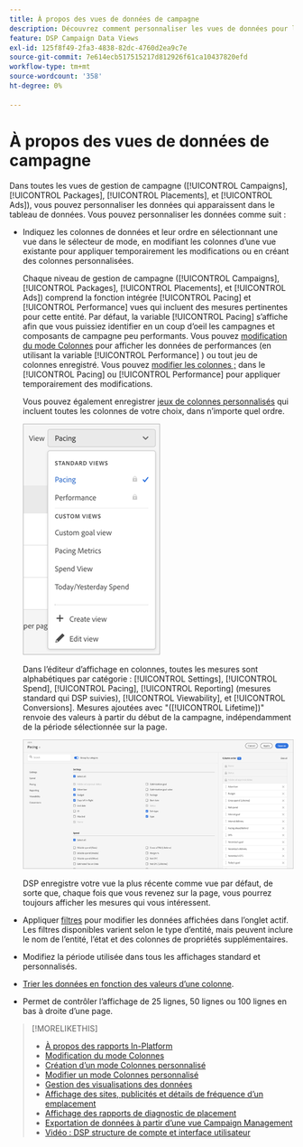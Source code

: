 ```yaml
---
title: À propos des vues de données de campagne
description: Découvrez comment personnaliser les vues de données pour les campagnes, les packages, les emplacements et les publicités.
feature: DSP Campaign Data Views
exl-id: 125f8f49-2fa3-4838-82dc-4760d2ea9c7e
source-git-commit: 7e614ecb517515217d812926f61ca10437820efd
workflow-type: tm+mt
source-wordcount: '358'
ht-degree: 0%

---
```


# À propos des vues de données de campagne

Dans toutes les vues de gestion de campagne ([!UICONTROL Campaigns], [!UICONTROL Packages], [!UICONTROL Placements], et [!UICONTROL Ads]), vous pouvez personnaliser les données qui apparaissent dans le tableau de données. Vous pouvez personnaliser les données comme suit :

* Indiquez les colonnes de données et leur ordre en sélectionnant une vue dans le sélecteur de mode, en modifiant les colonnes d’une vue existante pour appliquer temporairement les modifications ou en créant des colonnes personnalisées.

   Chaque niveau de gestion de campagne ([!UICONTROL Campaigns], [!UICONTROL Packages], [!UICONTROL Placements], et [!UICONTROL Ads]) comprend la fonction intégrée [!UICONTROL Pacing] et [!UICONTROL Performance] vues qui incluent des mesures pertinentes pour cette entité. Par défaut, la variable [!UICONTROL Pacing] s’affiche afin que vous puissiez identifier en un coup d’oeil les campagnes et composants de campagne peu performants. Vous pouvez [modification du mode Colonnes](column-view-change.md) pour afficher les données de performances (en utilisant la variable [!UICONTROL Performance] ) ou tout jeu de colonnes enregistré. Vous pouvez [modifier les colonnes ;](column-view-edit.md) dans le [!UICONTROL Pacing] ou [!UICONTROL Performance] pour appliquer temporairement des modifications.

   Vous pouvez également enregistrer [jeux de colonnes personnalisés](column-view-create.md) qui incluent toutes les colonnes de votre choix, dans n’importe quel ordre.

   ![sélecteur de mode Colonne](/help/dsp/assets/column-view-selector.png)

   Dans l’éditeur d’affichage en colonnes, toutes les mesures sont alphabétiques par catégorie : [!UICONTROL Settings], [!UICONTROL Spend], [!UICONTROL Pacing], [!UICONTROL Reporting] (mesures standard qui DSP suivies), [!UICONTROL Viewability], et [!UICONTROL Conversions]. Mesures ajoutées avec &quot;([!UICONTROL Lifetime])&quot; renvoie des valeurs à partir du début de la campagne, indépendamment de la période sélectionnée sur la page.

   ![éditeur d’affichage des colonnes](/help/dsp/assets/column-view-editor.png)

   DSP enregistre votre vue la plus récente comme vue par défaut, de sorte que, chaque fois que vous revenez sur la page, vous pourrez toujours afficher les mesures qui vous intéressent.

* Appliquer [filtres](campaign-data-filter.md) pour modifier les données affichées dans l’onglet actif. Les filtres disponibles varient selon le type d’entité, mais peuvent inclure le nom de l’entité, l’état et des colonnes de propriétés supplémentaires.

* Modifiez la période utilisée dans tous les affichages standard et personnalisés.

* [Trier les données en fonction des valeurs d’une colonne](campaign-data-sort.md).

* Permet de contrôler l’affichage de 25 lignes, 50 lignes ou 100 lignes en bas à droite d’une page.

>[!MORELIKETHIS]
>
>* [À propos des rapports In-Platform](campaign-reports-about.md)
>* [Modification du mode Colonnes](column-view-change.md)
>* [Création d’un mode Colonnes personnalisé](column-view-create.md)
>* [Modifier un mode Colonnes personnalisé](column-view-edit.md)
>* [Gestion des visualisations des données](campaign-data-visualization-manage.md)
>* [Affichage des sites, publicités et détails de fréquence d’un emplacement](placement-details-view.md)
>* [Affichage des rapports de diagnostic de placement](placement-diagnostics.md)
>* [Exportation de données à partir d’une vue Campaign Management](campaign-export-data.md)
>* [Vidéo : DSP structure de compte et interface utilisateur](https://experienceleague.adobe.com/docs/advertising-learn/tutorials/dsp/ui.html)

